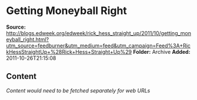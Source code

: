 # Getting Moneyball Right

**Source:** http://blogs.edweek.org/edweek/rick_hess_straight_up/2011/10/getting_moneyball_right.html?utm_source=feedburner&utm_medium=feed&utm_campaign=Feed%3A+RickHessStraightUp+%28Rick+Hess+Straight+Up%29
**Folder:** Archive
**Added:** 2011-10-26T21:15:08




## Content
*Content would need to be fetched separately for web URLs*
